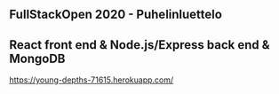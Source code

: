 ## FullStackOpen 2020 - Puhelinluettelo

## React front end & Node.js/Express back end & MongoDB

https://young-depths-71615.herokuapp.com/
